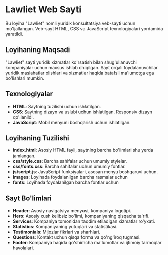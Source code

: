 # Lawliet Web Sayti

Bu loyiha "Lawliet" nomli yuridik konsultatsiya veb-sayti uchun mo'ljallangan. Veb-sayt HTML, CSS va JavaScript texnologiyalari yordamida yaratildi.

## Loyihaning Maqsadi

"Lawliet" sayti yuridik xizmatlar ko'rsatish bilan shug'ullanuvchi kompaniyalar uchun maxsus ishlab chiqilgan. Sayt orqali foydalanuvchilar yuridik maslahatlar olishlari va xizmatlar haqida batafsil ma'lumotga ega bo'lishlari mumkin.

## Texnologiyalar

- **HTML**: Saytning tuzilishi uchun ishlatilgan.
- **CSS**: Saytning dizayn va uslubi uchun ishlatilgan. Responsiv dizayn qo'llanildi.
- **JavaScript**: Mobil menyuni boshqarish uchun ishlatilgan.

## Loyihaning Tuzilishi

- **index.html**: Asosiy HTML fayli, saytning barcha bo'limlari shu yerda jamlangan.
- **css/style.css**: Barcha sahifalar uchun umumiy stylelar.
- **css/fonts.css**: Barcha sahifalar uchun umumiy fontlar.
- **js/script.js**: JavaScript funksiyalari, asosan menyu boshqaruvi uchun.
- **images**: Loyihada foydalanilgan barcha rasmalar uchun
- **fonts**: Loyihada foydalanilgan barcha fontlar uchun

## Sayt Bo'limlari

- **Header**: Asosiy navigatsiya menyusi, kompaniya logotipi.
- **Hero**: Asosiy xush kelibsiz bo'limi, kompaniyaning qisqacha ta'rifi.
- **Services**: Kompaniya tomonidan taqdim etiladigan xizmatlar ro'yxati.
- **Statistics**: Kompaniyaning yutuqlari va statistikasi.
- **Testimonials**: Mijozlar fikrlari va sharhlari.
- **Questions**: Kontakt uchun qisqa forma va qo'ng'iroq tugmasi.
- **Footer**: Kompaniya haqida qo'shimcha ma'lumotlar va ijtimoiy tarmoqlar havolalari.
